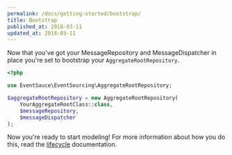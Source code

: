 ```yaml
---
permalink: /docs/getting-started/bootstrap/
title: Bootstrap
published_at: 2018-03-11
updated_at: 2018-03-11
---
```


Now that you've got your MessageRepository and MessageDispatcher in place
you're set to bootstrap your `AggregateRootRepository`.

```php
<?php

use EventSauce\EventSourcing\AggregateRootRepository;

$aggregateRootRepository = new AggregateRootRepository(
    YourAggregateRootClass::class,
    $messageRepository,
    $messageDispatcher
);
```

Now you're ready to start modeling! For more information about how you do this, read the [lifecycle](/docs/lifecycle/)
documentation.
